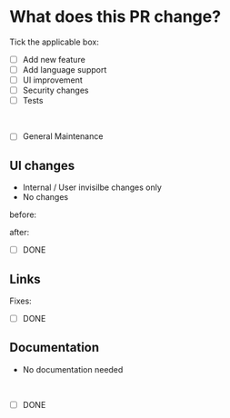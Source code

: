 # What does this PR change?

<!-- provide a short description what exactly your PR changes here -->

Tick the applicable box:
- [ ] Add new feature
- [ ] Add language support
- [ ] UI improvement
- [ ] Security changes
- [ ] Tests
<br/>

- [ ] General Maintenance

## UI changes

<!-- provide description here or remove all unapplicable lines below -->

- Internal / User invisilbe changes only
- No changes

before:

after:

 - [ ] DONE

## Links

<!-- In case your changes fix an existing issue please link it below: -->

Fixes:

- [ ] DONE

## Documentation

<!-- provide description about documentation done here or remove this line -->

- No documentation needed
<br/>

- [ ] DONE
